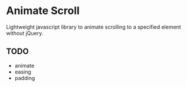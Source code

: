 Animate Scroll
=====================
Lightweight javascript library to animate scrolling to a specified element without jQuery.

## TODO
- animate
- easing
- padding
